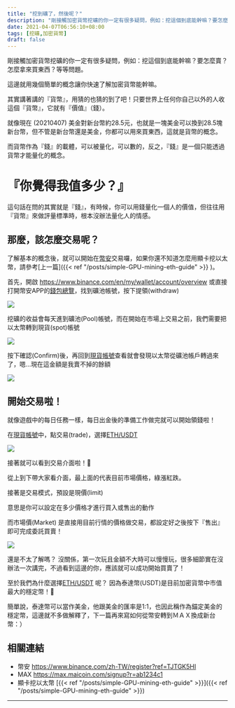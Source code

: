 ```yaml
---
title: "挖到礦了，然後呢？"
description: "剛接觸加密貨幣挖礦的你一定有很多疑問，例如：挖這個到底能幹嘛？要怎麼賣？怎麼拿來買東西？等等問題。這邊就用幾個簡單的概念讓你快速了解加密貨幣能幹嘛。"
date: 2021-04-07T06:56:10+08:00
tags: [挖礦,加密貨幣]
draft: false
---
```


剛接觸加密貨幣挖礦的你一定有很多疑問，例如：挖這個到底能幹嘛？要怎麼賣？怎麼拿來買東西？等等問題。

這邊就用幾個簡單的概念讓你快速了解加密貨幣能幹嘛。

其實講著講的『貨幣』，用猜的也猜的到了吧！只要世界上任何你自己以外的人收這個『貨幣』，它就有『價值』（錢）。

就像現在 (20210407) 美金對新台幣約28.5元，也就是一塊美金可以換到28.5塊新台幣，但不管是新台幣還是美金，你都可以用來買東西，這就是貨幣的概念。

而貨幣作為『錢』的載體，可以被量化，可以數的，反之，『錢』是一個只能透過貨幣才能量化的概念。

# 『你覺得我值多少？』

這句話在問的其實就是『錢』，有時候，你可以用錢量化一個人的價值，但往往用『貨幣』來做評量標準時，根本沒辦法量化人的情感。


## 那麼，該怎麼交易呢？

了解基本的概念後，就可以開始在[幣安](https://www.binance.com/zh-TW/register?ref=TJTGK5HI)交易囉，如果你還不知道怎麼用顯卡挖以太幣，請參考[上一篇]({{< ref "/posts/simple-GPU-mining-eth-guide" >}} )。

首先，開啟 https://www.binance.com/en/my/wallet/account/overview 或直接打開幣安APP的[錢包總覽](https://www.binance.com/en/my/wallet/account/overview)，找到礦池帳號，按下提領(withdraw)


![](https://i.imgur.com/hlbGbCf.png)

挖礦的收益會每天進到礦池(Pool)帳號，而在開始在市場上交易之前，我們需要把以太幣轉到現貨(spot)帳號


![](https://i.imgur.com/2D6Upbw.png)

按下確認(Confirm)後，再回到[現貨帳號](https://www.binance.com/en/my/wallet/account/main)查看就會發現以太幣從礦池帳戶轉過來了，嗯...現在這金額是我賣不掉的餘額

![](https://i.imgur.com/87E3ORt.png)

## 開始交易啦！

就像遊戲中的每日任務一樣，每日出金後的準備工作做完就可以開始領錢啦！

在[現貨帳號](https://www.binance.com/en/my/wallet/account/main)中，點交易(trade)，選擇[ETH/USDT](https://www.binance.com/en/trade/ETH_USDT)

![](https://i.imgur.com/w6pb0Ux.png)

接著就可以看到交易介面啦！

從上到下帶大家看介面，最上面的代表目前市場價格，綠漲紅跌。

接著是交易模式，預設是現價(limit)

意思是你可以設定在多少價格才進行買入或售出的動作

而市場價(Market) 是直接用目前行情的價格做交易，都設定好之後按下『售出』即可完成委託買賣！

![](https://i.imgur.com/2rtcIWJ.png)

還是不太了解嗎？ 沒關係，第一次玩且金額不大時可以慢慢玩，很多細節實在沒辦法一次講完，不過看到這邊的你，應該就可以成功開始買賣了！

至於我們為什麼選擇[ETH/USDT](https://www.binance.com/en/trade/ETH_USDT) 呢？ 因為泰達幣(USDT)是目前加密貨幣中市值最大的穩定幣！

簡單說，泰達幣可以當作美金，他跟美金的匯率是1:1，也因此稱作為錨定美金的穩定幣，這邊就不多做解釋了，下一篇再來寫如何從幣安轉到ＭＡＸ換成新台幣：）




## 相關連結
* 幣安 https://www.binance.com/zh-TW/register?ref=TJTGK5HI
* MAX https://max.maicoin.com/signup?r=ab1234c1
* 顯卡挖以太幣 [{{< ref "/posts/simple-GPU-mining-eth-guide" >}}]({{< ref "/posts/simple-GPU-mining-eth-guide" >}})
---


